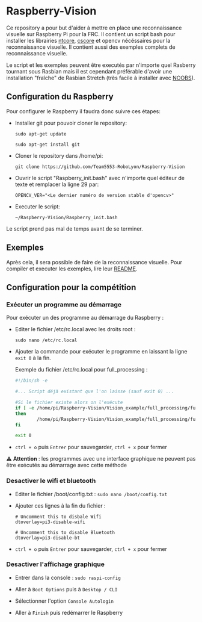 # Raspberry-Vision
Ce repository a pour but d'aider à mettre en place une reconnaissance visuelle sur Raspberry Pi pour la FRC.
Il contient un script bash pour installer les librairies
[ntcore](https://wpilib.screenstepslive.com/s/currentCS/m/75361/l/843361-what-is-networktables),
[cscore](https://wpilib.screenstepslive.com/s/currentCS/m/vision/l/682778-read-and-process-video-cameraserver-class)
et opencv nécéssaires pour la reconnaissance visuelle. Il contient aussi des exemples complets de reconnaissance visuelle.

Le script et les exemples peuvent être executés par n'importe quel Rasberry tournant sous Rasbian mais il est cependant préférable d'avoir une installation "fraîche" de Rasbian Stretch (très facile à installer avec [NOOBS](https://www.raspberrypi.org/documentation/installation/noobs.md)).

## Configuration du Raspberry
Pour configurer le Raspberry il faudra donc suivre ces étapes:


- Installer git pour pouvoir cloner le repository:

    `sudo apt-get update`

    `sudo apt-get install git`


- Cloner le repository dans /home/pi:

    `git clone https://github.com/Team5553-RoboLyon/Raspberry-Vision`
    
    
- Ouvrir le script "Raspberry_init.bash" avec n'importe quel éditeur de texte et remplacer la ligne 29 par:

    `OPENCV_VER="<Le dernier numéro de version stable d'opencv>"`


- Executer le script:

    `~/Raspberry-Vision/Raspberry_init.bash`
    
Le script prend pas mal de temps avant de se terminer.

## Exemples
Après cela, il sera possible de faire de la reconnaissance visuelle. Pour compiler et executer les exemples, lire leur [README](Vision_example/README.md).

## Configuration pour la compétition

### Exécuter un programme au démarrage

Pour exécuter un des programme au démarrage du Raspberry :

- Editer le fichier /etc/rc.local avec les droits root :

    `sudo nano /etc/rc.local`

- Ajouter la commande pour exécuter le programme en laissant la ligne `exit 0` à la fin.
    
    Exemple du fichier /etc/rc.local pour full_processing :
    ```sh
    #!/bin/sh -e
    
    #... Script déjà existant que l'on laisse (sauf exit 0) ...
    
    #Si le fichier existe alors on l'exécute
    if [ -e /home/pi/Raspberry-Vision/Vision_example/full_processing/full_processing.exe ]
    then
            /home/pi/Raspberry-Vision/Vision_example/full_processing/full_processing.exe &
    fi

    exit 0
    ```

- `ctrl + o` puis `Entrer` pour sauvegarder, `ctrl + x` pour fermer

:warning: **Attention** : les programmes avec une interface graphique ne peuvent pas être exécutés au démarrage avec cette méthode

### Desactiver le wifi et bluetooth

- Editer le fichier /boot/config.txt : `sudo nano /boot/config.txt`

- Ajouter ces lignes à la fin du fichier :
    ```
    # Uncomment this to disbale Wifi
    dtoverlay=pi3-disable-wifi

    # Uncomment this to disable Bluetooth
    dtoverlay=pi3-disable-bt
    ```
- `ctrl + o` puis `Entrer` pour sauvegarder, `ctrl + x` pour fermer

### Desactiver l'affichage graphique

- Entrer dans la console : `sudo raspi-config`

- Aller à `Boot Options` puis à `Desktop / CLI`

- Sélectionner l'option `Console Autologin`

- Aller à `Finish` puis redémarrer le Raspberry